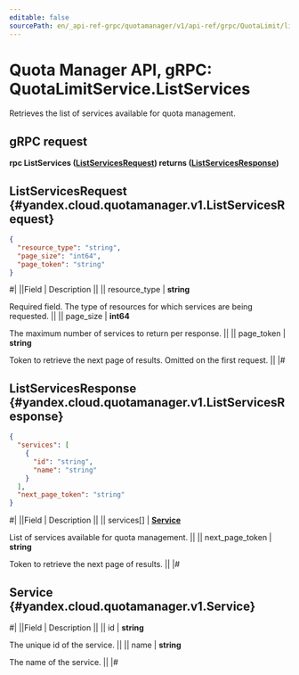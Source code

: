 ```yaml
---
editable: false
sourcePath: en/_api-ref-grpc/quotamanager/v1/api-ref/grpc/QuotaLimit/listServices.md
---
```


# Quota Manager API, gRPC: QuotaLimitService.ListServices

Retrieves the list of services available for quota management.

## gRPC request

**rpc ListServices ([ListServicesRequest](#yandex.cloud.quotamanager.v1.ListServicesRequest)) returns ([ListServicesResponse](#yandex.cloud.quotamanager.v1.ListServicesResponse))**

## ListServicesRequest {#yandex.cloud.quotamanager.v1.ListServicesRequest}

```json
{
  "resource_type": "string",
  "page_size": "int64",
  "page_token": "string"
}
```

#|
||Field | Description ||
|| resource_type | **string**

Required field. The type of resources for which services are being requested. ||
|| page_size | **int64**

The maximum number of services to return per response. ||
|| page_token | **string**

Token to retrieve the next page of results. Omitted on the first request. ||
|#

## ListServicesResponse {#yandex.cloud.quotamanager.v1.ListServicesResponse}

```json
{
  "services": [
    {
      "id": "string",
      "name": "string"
    }
  ],
  "next_page_token": "string"
}
```

#|
||Field | Description ||
|| services[] | **[Service](#yandex.cloud.quotamanager.v1.Service)**

List of services available for quota management. ||
|| next_page_token | **string**

Token to retrieve the next page of results. ||
|#

## Service {#yandex.cloud.quotamanager.v1.Service}

#|
||Field | Description ||
|| id | **string**

The unique id of the service. ||
|| name | **string**

The name of the service. ||
|#